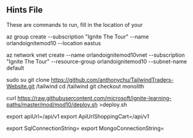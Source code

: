 ## Hints File 

These are commands to run, fill in the location of your 

az group create --subscription "Ignite The Tour" --name orlandoignitemod10 --location eastus


az network vnet create --name orlandoignitemod10vnet --subscription  "Ignite The Tour" --resource-group orlandoignitemod10    --subnet-name default

sudo su 
git clone https://github.com/anthonychu/TailwindTraders-Website.git /tailwind
cd /tailwind 
git checkout monolith 

curl https://raw.githubusercontent.com/microsoft/ignite-learning-paths/master/mod/mod10/deploy.sh >deploy.sh

export apiUrl=/api/v1 
export ApiUrlShoppingCart=/api/v1 

export SqlConnectionString=
export MongoConnectionString=
